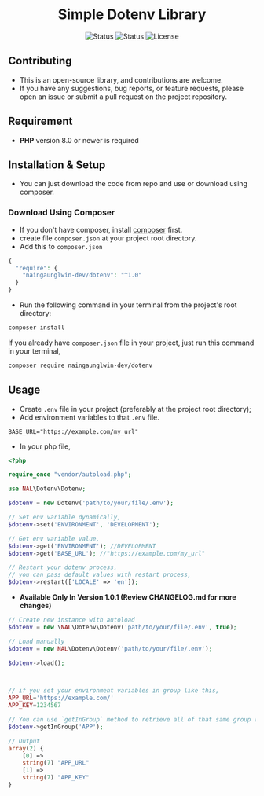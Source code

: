 <div align="center">

# Simple Dotenv Library
![Status](https://img.shields.io/badge/test-pass-green)
![Status](https://img.shields.io/badge/coverage-100%25-green)
![License](https://img.shields.io/badge/license-MIT-blue.svg)

</div>

## Contributing
- This is an open-source library, and contributions are welcome.
- If you have any suggestions, bug reports, or feature requests, please open an issue or submit a pull request on the project repository.

## Requirement
- **PHP** version 8.0 or newer is required

## Installation & Setup
- You can just download the code from repo and use or download using composer.

### Download Using Composer
- If you don't have composer, install [composer](https://getcomposer.org/download/) first.
- create file `composer.json` at your project root directory.
- Add this to `composer.json`
```php
{
  "require": {
    "naingaunglwin-dev/dotenv": "^1.0"
  }
}
```
- Run the following command in your terminal from the project's root directory:
```bash
composer install
```

If you already have `composer.json` file in your project, just run this command in your terminal,
```bash
composer require naingaunglwin-dev/dotenv
```

## Usage
- Create `.env` file in your project (preferably at the project root directory);
- Add environment variables to that `.env` file.
```dotenv
BASE_URL="https://example.com/my_url"
```

- In your php file,
```php
<?php

require_once "vendor/autoload.php";

use NAL\Dotenv\Dotenv;

$dotenv = new Dotenv('path/to/your/file/.env');

// Set env variable dynamically,
$dotenv->set('ENVIRONMENT', 'DEVELOPMENT');

// Get env variable value,
$dotenv->get('ENVIRONMENT'); //DEVELOPMENT
$dotenv->get('BASE_URL'); //"https://example.com/my_url"

// Restart your dotenv process,
// you can pass default values with restart process,
$dotenv->restart(['LOCALE' => 'en']);
```

- **Available Only In Version 1.0.1 (Review CHANGELOG.md for more changes)**

```php
// Create new instance with autoload
$dotenv = new \NAL\Dotenv\Dotenv('path/to/your/file/.env', true);

// Load manually
$dotenv = new NAL\Dotenv\Dotenv('path/to/your/file/.env');

$dotenv->load();



// if you set your environment variables in group like this,
APP_URL='https://example.com/'
APP_KEY=1234567

// You can use `getInGroup` method to retrieve all of that same group variables,
$dotenv->getInGroup('APP');

// Output
array(2) {
    [0] =>
    string(7) "APP_URL"
    [1] =>
    string(7) "APP_KEY"
}
```
